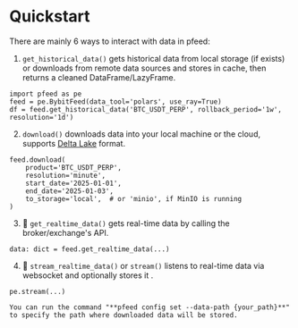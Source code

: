 [MinIO]: https://min.io/
[Delta Lake]: https://delta-io.github.io/delta-rs/

# Quickstart

There are mainly 6 ways to interact with data in pfeed:
1. `get_historical_data()` gets historical data from local storage (if exists) or downloads from remote data sources and stores in cache, then returns a cleaned DataFrame/LazyFrame.
```{code-block} python
import pfeed as pe
feed = pe.BybitFeed(data_tool='polars', use_ray=True)
df = feed.get_historical_data('BTC_USDT_PERP', rollback_period='1w', resolution='1d')
```
2. `download()` downloads data into your local machine or the cloud, supports [Delta Lake] format.
```{code-block} python
feed.download(
    product='BTC_USDT_PERP', 
    resolution='minute', 
    start_date='2025-01-01', 
    end_date='2025-01-03', 
    to_storage='local',  # or 'minio', if MinIO is running
)
```
3. 🚧 `get_realtime_data()` gets real-time data by calling the broker/exchange's API.
```{code-block} python
data: dict = feed.get_realtime_data(...)
```
4. 🚧 `stream_realtime_data()` or `stream()` listens to real-time data via websocket and optionally stores it .
```{code-block} python
pe.stream(...)
```


```{hint}
You can run the command "**pfeed config set --data-path {your_path}**" to specify the path where downloaded data will be stored.
```
